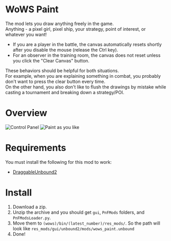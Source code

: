 # WoWS Paint
The mod lets you draw anything freely in the game.  
Anything - a pixel girl, pixel ship, your strategy, point of interest, or whatever you want!

- If you are a player in the battle, the canvas automatically resets shortly after you disable the mouse (release the Ctrl key).
- For an observer in the training room, the canvas does not reset unless you click the "Clear Canvas" button.

These behaviors should be helpful for both situations.  
For example, when you are explaining something in combat, you probably don't want to press the clear button every time.  
On the other hand, you also don't like to flush the drawings by mistake while casting a tournament and breaking down a strategy/POI.

# Overview
![Control Panel](https://github.com/AndrewTaro/WoWSPaint/assets/36262823/98f1e70b-9b8f-48ed-9e97-40a67c0d18a0)
![Paint as you like](https://github.com/AndrewTaro/WoWSPaint/assets/36262823/70df7676-651e-4307-a2db-edfce5d8c83d)

# Requirements
You must install the following for this mod to work:
- [DraggableUnbound2](../../../DraggableUnbound2)

# Install
1. Download a zip.
2. Unzip the archive and you should get `gui`, `PnFMods` folders, and `PnFModsLoader.py`.
3. Move them to `(wows)/bin/(latest_number)/res_mods/`. So the path will look like `res_mods/gui/unbound2/mods/wows_paint.unbound`
4. Done!
